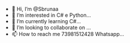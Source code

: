 - 👋 Hi, I’m @Sbrunaa
- 👀 I’m interested in C# e Python...
- 🌱 I’m currently learning C#...
- 💞️ I’m looking to collaborate on ...
- 📫 How to reach me 73981512428 Whatsapp...

<!---
Sbrunaa/Sbrunaa is a ✨ special ✨ repository because its `README.md` (this file) appears on your GitHub profile.
You can click the Preview link to take a look at your changes.
--->
